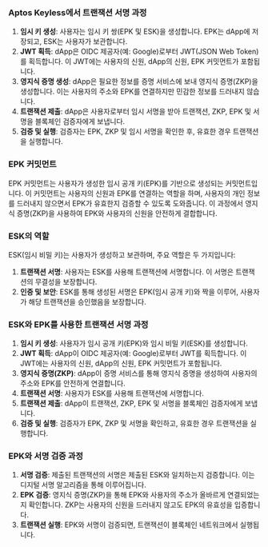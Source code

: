 ### Aptos Keyless에서 트랜잭션 서명 과정
1. **임시 키 생성**: 사용자는 임시 키 쌍(EPK 및 ESK)을 생성합니다. EPK는 dApp에 저장되고, ESK는 사용자가 보관합니다.
2. **JWT 획득**: dApp은 OIDC 제공자(예: Google)로부터 JWT(JSON Web Token)를 획득합니다. 이 JWT에는 사용자의 신원, dApp의 신원, EPK 커밋먼트가 포함됩니다.
3. **영지식 증명 생성**: dApp은 필요한 정보를 증명 서비스에 보내 영지식 증명(ZKP)을 생성합니다. 이는 사용자의 주소와 EPK를 연결하지만 민감한 정보를 드러내지 않습니다.
4. **트랜잭션 제출**: dApp은 사용자로부터 임시 서명을 받아 트랜잭션, ZKP, EPK 및 서명을 블록체인 검증자에게 보냅니다.
5. **검증 및 실행**: 검증자는 EPK, ZKP 및 임시 서명을 확인한 후, 유효한 경우 트랜잭션을 실행합니다.
### EPK 커밋먼트
EPK 커밋먼트는 사용자가 생성한 임시 공개 키(EPK)를 기반으로 생성되는 커밋먼트입니다. 이 커밋먼트는 사용자의 신원과 EPK를 연결하는 역할을 하며, 사용자의 개인 정보를 드러내지 않으면서 EPK가 유효한지 검증할 수 있도록 도와줍니다. 이 과정에서 영지식 증명(ZKP)을 사용하여 EPK와 사용자의 신원을 안전하게 결합합니다.
### ESK의 역할
ESK(임시 비밀 키)는 사용자가 생성하고 보관하며, 주요 역할은 두 가지입니다:
1. **트랜잭션 서명**: 사용자는 ESK를 사용해 트랜잭션에 서명합니다. 이 서명은 트랜잭션의 무결성을 보장합니다.
2. **인증 및 보안**: ESK를 통해 생성된 서명은 EPK(임시 공개 키)와 짝을 이루어, 사용자가 해당 트랜잭션을 승인했음을 보장합니다.
### ESK와 EPK를 사용한 트랜잭션 서명 과정
1. **임시 키 생성**: 사용자가 임시 공개 키(EPK)와 임시 비밀 키(ESK)를 생성합니다.
2. **JWT 획득**: dApp이 OIDC 제공자(예: Google)로부터 JWT를 획득합니다. 이 JWT에는 사용자의 신원, dApp의 신원, EPK 커밋먼트가 포함됩니다.
3. **영지식 증명(ZKP)**: dApp이 증명 서비스를 통해 영지식 증명을 생성하여 사용자의 주소와 EPK를 안전하게 연결합니다.
4. **트랜잭션 서명**: 사용자가 ESK를 사용해 트랜잭션에 서명합니다.
5. **트랜잭션 제출**: dApp이 트랜잭션, ZKP, EPK 및 서명을 블록체인 검증자에게 보냅니다.
6. **검증 및 실행**: 검증자가 EPK, ZKP 및 서명을 확인하고, 유효한 경우 트랜잭션을 실행합니다.
### EPK와 서명 검증 과정
1. **서명 검증**: 제출된 트랜잭션의 서명은 제출된 ESK와 일치하는지 검증합니다. 이는 디지털 서명 알고리즘을 통해 이루어집니다.
2. **EPK 검증**: 영지식 증명(ZKP)을 통해 EPK와 사용자의 주소가 올바르게 연결되었는지 확인합니다. ZKP는 사용자의 신원을 드러내지 않고도 EPK의 유효성을 입증합니다.
3. **트랜잭션 실행**: EPK와 서명이 검증되면, 트랜잭션이 블록체인 네트워크에서 실행됩니다.
